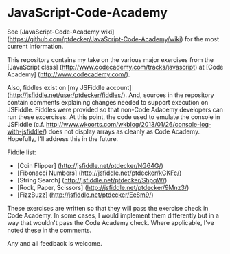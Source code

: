 JavaScript-Code-Academy
=======================

See [JavaScript-Code-Academy wiki] (https://github.com/ptdecker/JavaScript-Code-Academy/wiki) for the most current information.

This repository contains my take on the various major exercises from the [JavaScript class] (http://www.codecademy.com/tracks/javascript) at [Code Academy] (http://www.codecademy.com/).

Also, fiddles exist on [my JSFiddle account] (http://jsfiddle.net/user/ptdecker/fiddles/). And, sources in the repository contain comments explaining changes needed to support execution on JSFiddle. Fiddles were provided so that non-Code Adacemy developers can run these excercises. At this point, the code used to emulate the console in JSFiddle (c.f. http://www.wkoorts.com/wkblog/2013/01/26/console-log-with-jsfiddle/) does not display arrays as cleanly as Code Academy. Hopefully, I'll address this in the future.

Fiddle list:

* [Coin Flipper] (http://jsfiddle.net/ptdecker/NG64G/)
* [Fibonacci Numbers] (http://jsfiddle.net/ptdecker/kCKFc/)
* [String Search] (http://jsfiddle.net/ptdecker/ShpqW/)
* [Rock, Paper, Scissors] (http://jsfiddle.net/ptdecker/9Mnz3/)
* [FizzBuzz] (http://jsfiddle.net/ptdecker/Ee8m9/)

These exercises are written so that they will pass the exercise check in Code Academy. In some cases, I would implement them differently but in a way that wouldn't pass the Code Academy check. Where applicable, I've noted these in the comments.

Any and all feedback is welcome.
